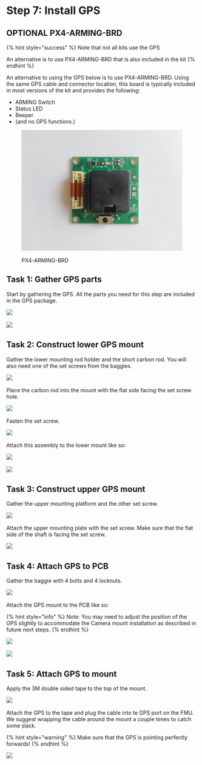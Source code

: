 # Step 7: Install GPS

## OPTIONAL PX4-ARMING-BRD&#x20;

{% hint style="success" %}
Note that not all kits use the GPS&#x20;

An alternative is to use PX4-ARMING-BRD that is also included in the kit&#x20;
{% endhint %}

An alternative to using the GPS below is to use PX4-ARMING-BRD. Using the same GPS cable and connector location, this board is typically included in most versions of the kit and provides the following:

* ARMING Switch
* Status LED
* Beeper &#x20;
* (and no GPS functions.)

<figure><img src="../../.gitbook/assets/MicrosoftTeams-image (11).png" alt=""><figcaption><p>PX4-ARMING-BRD</p></figcaption></figure>

## Task 1: Gather GPS parts

Start by gathering the GPS. All the parts you need for this step are included in the GPS package.

![](../../.gitbook/assets/IMG\_6012.JPEG)

![](../../.gitbook/assets/IMG\_6013.JPEG)

## Task 2: Construct lower GPS mount

Gather the lower mounting rod holder and the short carbon rod. You will also need one of the set screws from the baggies.

![](../../.gitbook/assets/IMG\_6014.JPEG)

Place the carbon rod into the mount with the flat side facing the set screw hole.

![](../../.gitbook/assets/IMG\_6016.JPEG)

Fasten the set screw.

![](<../../.gitbook/assets/IMG\_6017 (1).JPEG>)

Attach this assembly to the lower mount like so:

![](../../.gitbook/assets/IMG\_6019.JPEG)

![](../../.gitbook/assets/IMG\_6020.JPEG)

## Task 3: Construct upper GPS mount

Gather the upper mounting platform and the other set screw.

![](../../.gitbook/assets/IMG\_6023.JPEG)

Attach the upper mounting plate with the set screw. Make sure that the flat side of the shaft is facing the set screw.

![](../../.gitbook/assets/IMG\_6025.JPEG)

## Task 4: Attach GPS to PCB

Gather the baggie with 4 bolts and 4 locknuts.

![](../../.gitbook/assets/IMG\_6026.JPEG)

Attach the GPS mount to the PCB like so:

{% hint style="info" %}
Note: You may need to adjust the position of the GPS slightly to accommodate the Camera mount installation as described in future next steps.&#x20;
{% endhint %}

![](../../.gitbook/assets/IMG\_6028.JPEG)

![](../../.gitbook/assets/IMG\_6029.JPEG)

## Task 5: Attach GPS to mount

Apply the 3M double sided tape to the top of the mount.

![](../../.gitbook/assets/IMG\_6032.JPEG)

Attach the GPS to the tape and plug the cable into te GPS port on the FMU. We suggest wrapping the cable around the mount a couple times to catch some slack.

{% hint style="warning" %}
Make sure that the GPS is pointing perfectly forwards!
{% endhint %}

![](../../.gitbook/assets/IMG\_6034.JPEG)
